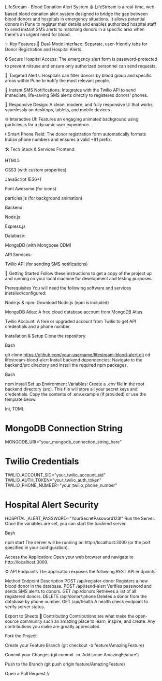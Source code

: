 LifeStream - Blood Donation Alert System 🩸
LifeStream is a real-time, web-based blood donation alert system designed to bridge the gap between blood donors and hospitals in emergency situations. It allows potential donors in Pune to register their details and enables authorized hospital staff to send instant SMS alerts to matching donors in a specific area when there's an urgent need for blood.

✨ Key Features
👥 Dual-Mode Interface: Separate, user-friendly tabs for Donor Registration and Hospital Alerts.

🔒 Secure Hospital Access: The emergency alert form is password-protected to prevent misuse and ensure only authorized personnel can send requests.

🎯 Targeted Alerts: Hospitals can filter donors by blood group and specific areas within Pune to notify the most relevant people.

🚀 Instant SMS Notifications: Integrates with the Twilio API to send immediate, life-saving SMS alerts directly to registered donors' phones.

📱 Responsive Design: A clean, modern, and fully responsive UI that works seamlessly on desktops, tablets, and mobile devices.

🌐 Interactive UI: Features an engaging animated background using particles.js for a dynamic user experience.

📞 Smart Phone Field: The donor registration form automatically formats Indian phone numbers and ensures a valid +91 prefix.

🛠️ Tech Stack & Services
Frontend:

HTML5

CSS3 (with custom properties)

JavaScript (ES6+)

Font Awesome (for icons)

particles.js (for background animation)

Backend:

Node.js

Express.js

Database:

MongoDB (with Mongoose ODM)

API Services:

Twilio API (for sending SMS notifications)

🚀 Getting Started
Follow these instructions to get a copy of the project up and running on your local machine for development and testing purposes.

Prerequisites
You will need the following software and services installed/configured:

Node.js & npm: Download Node.js (npm is included)

MongoDB Atlas: A free cloud database account from MongoDB Atlas

Twilio Account: A free or upgraded account from Twilio to get API credentials and a phone number.

Installation & Setup
Clone the repository:

Bash

git clone https://github.com/your-username/lifestream-blood-alert.git
cd lifestream-blood-alert
Install backend dependencies:
Navigate to the backend/src directory and install the required npm packages.

Bash

npm install
Set up Environment Variables:
Create a .env file in the root backend directory (src). This file will store all your secret keys and credentials. Copy the contents of .env.example (if provided) or use the template below.

Ini, TOML

# MongoDB Connection String
MONGODB_URI="your_mongodb_connection_string_here"

# Twilio Credentials
TWILIO_ACCOUNT_SID="your_twilio_account_sid"
TWILIO_AUTH_TOKEN="your_twilio_auth_token"
TWILIO_PHONE_NUMBER="your_twilio_phone_number"

# Hospital Alert Security
HOSPITAL_ALERT_PASSWORD="YourSecretPassword123!"
Run the Server:
Once the variables are set, you can start the backend server.

Bash

npm start
The server will be running on http://localhost:3000 (or the port specified in your configuration).

Access the Application:
Open your web browser and navigate to http://localhost:3000.

⚙️ API Endpoints
The application exposes the following REST API endpoints:

Method	Endpoint	Description
POST	/api/register-donor	Registers a new blood donor in the database.
POST	/api/send-alert	Verifies password and sends SMS alerts to donors.
GET	/api/donors	Retrieves a list of all registered donors.
DELETE	/api/donor/:phone	Deletes a donor from the database by phone number.
GET	/api/health	A health check endpoint to verify server status.

Export to Sheets
🤝 Contributing
Contributions are what make the open-source community such an amazing place to learn, inspire, and create. Any contributions you make are greatly appreciated.

Fork the Project

Create your Feature Branch (git checkout -b feature/AmazingFeature)

Commit your Changes (git commit -m 'Add some AmazingFeature')

Push to the Branch (git push origin feature/AmazingFeature)

Open a Pull Request
//
